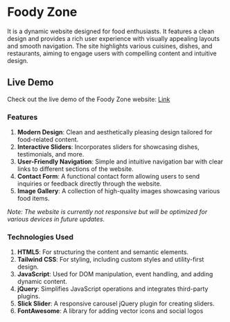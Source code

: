# Foody Zone
It is a dynamic website designed for food enthusiasts. It features a clean design and provides a rich user experience with visually appealing layouts and smooth navigation. The site highlights various cuisines, dishes, and restaurants, aiming to engage users with compelling content and intuitive design.

## Live Demo 
Check out the live demo of the Foody Zone website: [Link](https://foodyzonee.netlify.app/)

### Features
1. **Modern Design**: Clean and aesthetically pleasing design tailored for food-related content.
2. **Interactive Sliders**: Incorporates sliders for showcasing dishes, testimonials, and more.
3. **User-Friendly Navigation**: Simple and intuitive navigation bar with clear links to different sections of the website.
4. **Contact Form**: A functional contact form allowing users to send inquiries or feedback directly through the website.
5. **Image Gallery**: A collection of high-quality images showcasing various food items.

*Note: The website is currently not responsive but will be optimized for various devices in future updates.*

### Technologies Used
1. **HTML5**: For structuring the content and semantic elements.
2. **Tailwind CSS**: For styling, including custom styles and utility-first design.
3. **JavaScript**: Used for DOM manipulation, event handling, and adding dynamic content.
4. **jQuery**: Simplifies JavaScript operations and integrates third-party plugins.
5. **Slick Slider**: A responsive carousel jQuery plugin for creating sliders.
6. **FontAwesome**: A library for adding vector icons and social logos

